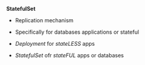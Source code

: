 **StatefulSet**

- Replication mechanism

- Specifically for databases applications or stateful

- *Deployment* for *stateLESS* apps

- *StatefulSet* ofr *stateFUL* apps or databases